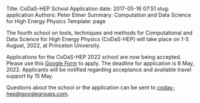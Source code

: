 Title: CoDaS-HEP School Application
date: 2017-05-16 07:51
slug: application
Authors: Peter Elmer
Summary: Computation and Data Science for High Energy Physics
Template: page

The fourth school on tools, techniques and methods for Computational and Data Science for High Energy Physics (CoDaS-HEP) will take place on 1-5 August, 2022, at Princeton University. 

Applications for the CoDaS-HEP 2022 school are now being accepted. Please use this [Google Form](https://docs.google.com/forms/d/1NHzl6J-3pmCk4dGjcw593NKlic4o5yL-FkrEQFlv_dk/edit) to apply. The deadline for application is 6 May, 2022. Applicants will be notified regarding acceptance and available travel support by 15 May.

Questions about the school or the application can be sent to [codas-hep@googlegroups.com](codas-hep@googlegroups.com).
